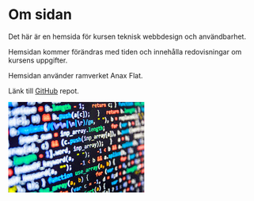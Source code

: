 Om sidan
==============================================

Det här är en hemsida för kursen teknisk webbdesign och användbarhet.

Hemsidan kommer förändras med tiden och innehålla redovisningar om kursens uppgifter.

Hemsidan använder ramverket Anax Flat.

Länk till [GitHub](https://github.com/Prohopp/anax-flat/tree/master) repot.

![code](../img/code.jpg)
